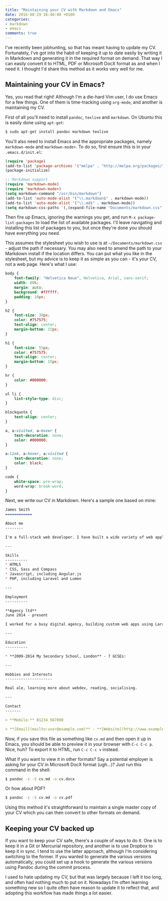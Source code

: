 ```yaml
---
title: "Maintaining your CV with Markdown and Emacs"
date: 2016-08-29 16:40:08 +0100
categories:
- markdown
- emacs
comments: true
---
```


I've recently been jobhunting, so that has meant having to update my CV. Fortunately, I've got into the habit of keeping it up to date easily by writing it in Markdown and generating it in the required format on demand. That way I can easily convert it to HTML, PDF or Microsoft DocX format as and when I need it. I thought I'd share this method as it works very well for me.

Maintaining your CV in Emacs?
-----------------------------

Yes, you read that right! Although I'm a die-hard Vim user, I do use Emacs for a few things. One of them is time-tracking using `org-mode`, and another is maintaining my CV.

First of all you'll need to install `pandoc`, `texlive` and `markdown`. On Ubuntu this is easily done using `apt-get`:

```bash
$ sudo apt-get install pandoc markdown texlive
```

You'll also need to install Emacs and the appropriate packages, namely `markdown-mode` and `markdown-mode+`. To do so, first ensure this is in your `.emacs.d/init.el`:

```lisp
(require 'package)
(add-to-list 'package-archives '("melpa" . "http://melpa.org/packages/"))
(package-initialize)

;; Markdown support
(require 'markdown-mode)
(require 'markdown-mode+)
(setq markdown-command "/usr/bin/markdown")
(add-to-list 'auto-mode-alist '("\\.markdown$" . markdown-mode))
(add-to-list 'auto-mode-alist '("\\.md$" . markdown-mode))
(setq markdown-css-paths `(,(expand-file-name "Documents/markdown.css")))
```

Then fire up Emacs, ignoring the warnings you get, and run `M-x package-list-packages` to load the list of available packages. I'll leave navigating and installing this list of packages to you, but once they're done you should have everything you need.

This assumes the stylesheet you wish to use is at `~/Documents/markdown.css` - adjust the path if necessary. You may also need to amend the path to your Markdown install if the location differs. You can put what you like in the stylesheet, but my advice is to keep it as simple as you can - it's your CV, not a web page. Here's what I use:

```css
body {
    font-family: "Helvetica Neue", Helvetica, Arial, sans-serif;
    width: 80%;
    margin: auto;
    background: #ffffff;
    padding: 10px;
}

h2 {
    font-size: 30px;
    color: #757575;
    text-align: center;
    margin-bottom: 15px;
}

h1 {
    font-size: 55px;
    color: #757575;
    text-align: center;
    margin-bottom: 15px;
}

hr {
    color: #000000;
}

ul li {
    list-style-type: disc;
}

blockquote {
    text-align: center;
}

a, a:visited, a:hover {
    text-decoration: none;
    color: #000000;
}

a:link, a:hover, a:visited {
    text-decoration: none;
    color: black;
}

code {
    white-space: pre-wrap;
    word-wrap: break-word;
}
```

Next, we write our CV in Markdown. Here's a sample one based on mine:

```markdown
James Smith
============

About me
--------

I'm a full-stack web developer. I have built a wide variety of web applications (including single-page web apps), content based sites and REST APIs.

---

Skills
----------
* HTML5
* CSS, Sass and Compass
* Javascript, including Angular.js
* PHP, including Laravel and Lumen

---

Employment
----------

**Agency ltd**
June 2014 - present

I worked for a busy digital agency, building custom web apps using Laravel and Angular.js

---

Education
----------

* **2009-2014 My Secondary School, London** - 7 GCSEs:

---

Hobbies and Interests
---------------------

Real ale, learning more about webdev, reading, socialising.

---

Contact
-------

> **Mobile:** 01234 567890

> **[Email](mailto:user@example.com)** - **[Website](http://www.example.com)** - **[GitHub](https://github.com/username)**
```

Now, if you save this file as something like `cv.md` and then open it up in Emacs, you should be able to preview it in your browser with `C-c C-c p`. Nice, huh? To export it to HTML, run `C-c C-c v` instead.

What if you want to view it in other formats? Say a potential employer is asking for your CV in Microsoft DocX format (ugh...)? Just run this command in the shell:

```bash
$ pandoc -s -S cv.md -o cv.docx
```

Or how about PDF?

```bash
$ pandoc -s -S cv.md -o cv.pdf
```

Using this method it's straightforward to maintain a single master copy of your CV which you can then convert to other formats on demand.

Keeping your CV backed up
-------------------------

If you want to keep your CV safe, there's a couple of ways to do it. One is to keep it in a Git or Mercurial repository, and another is to use Dropbox to keep it in sync. I tend to use the latter approach, although I'm considering switching to the former. If you wanted to generate the various versions automatically, you could set up a hook to generate the various versions using Pandoc during the commit process.

I used to hate updating my CV, but that was largely because I left it too long, and often had nothing much to put on it. Nowadays I'm often learning something new so I quite often have reason to update it to reflect that, and adopting this workflow has made things a lot easier.
